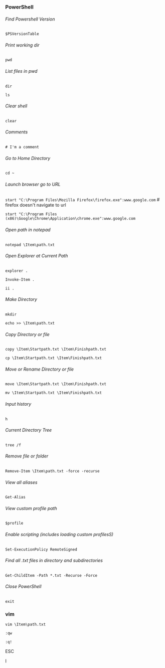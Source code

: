 ### PowerShell

###### Find Powershell Version

`$PSVersionTable`

###### Print working dir

`pwd`

###### List files in pwd

`dir`

`ls`

###### Clear shell

`clear`

###### Comments

`# I'm a comment` 

###### Go to Home Directory

`cd ~`

###### Launch browser go to URL

`start "C:\Program Files\Mozilla Firefox\firefox.exe":www.google.com` # firefox doesn't navigate to url

`start "C:\Program Files (x86)\Google\Chrome\Application\chrome.exe":www.google.com`

###### Open path in notepad

`notepad \Item\path.txt`

###### Open Explorer at Current Path

`explorer .`

`Invoke-Item .`

`ii .`

###### Make Directory

`mkdir`

`echo >> \Item\path.txt`

###### Copy Directory or file

`copy \Item\Startpath.txt \Item\Finishpath.txt`

`cp \Item\Startpath.txt \Item\Finishpath.txt`

###### Move or Rename Directory or file

`move \Item\Startpath.txt \Item\Finishpath.txt`

`mv \Item\Startpath.txt \Item\Finishpath.txt`

###### Input history

`h`

###### Current Directory Tree

`tree /f`

###### Remove file or folder

`Remove-Item \Item\path.txt -force -recurse`

###### View all aliases

`Get-Alias`

###### View custom profile path

`$profile`

###### Enable scripting (includes loading custom profilesS)

`Set-ExecutionPolicy RemoteSigned`

###### Find all .txt files in directory and subdirectories

`Get-ChildItem -Path *.txt -Recurse -Force`

###### Close PowerShell

`exit`

### vim

`vim \Item\path.txt`

`:qw`

`:q!`

ESC

I
